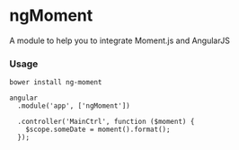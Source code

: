 ngMoment
========

A module to help you to integrate Moment.js and AngularJS

### Usage
```
bower install ng-moment
```
```
angular
  .module('app', ['ngMoment'])
  
  .controller('MainCtrl', function ($moment) {
    $scope.someDate = moment().format();
  });
```
